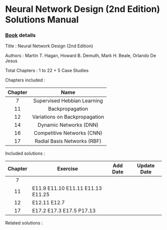 # Neural Network Design (2nd Edition) Solutions Manual

### [Book](https://hagan.okstate.edu/nnd.html) details 

Title : Neural Network Design (2nd Edition)

Authors : Martin T. Hagan, Howard B. Demuth, Mark H. Beale, Orlando De Jesus

Total Chapters : 1 to 22 + 5 Case Studies


Chapters included :

Chapter | Name |
:------:|:----:|
7  | Supervised Hebbian Learning
11 | Backpropagation
12 | Variations on Backpropagation
14 | Dynamic Networks (DNN)
16 | Competitive Networks (CNN)
17 | Radial Basis Networks (RBF)


Included solutions :

Chapter | Exercise | Add Date | Update Date
:------:|----------|----------|-----------------
7  |
11 | E11.9 E11.10 E11.11 E11.13 E11.25
12 | E12.11 E12.7
17 | E17.2 E17.3 E17.5 P17.13

Related solutions :


